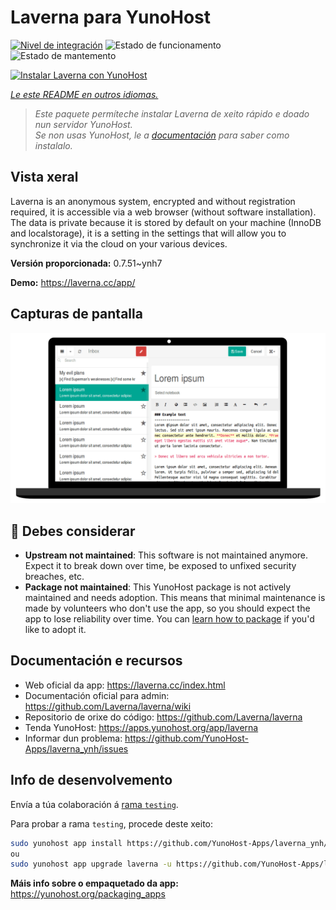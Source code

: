 <!--
NOTA: Este README foi creado automáticamente por <https://github.com/YunoHost/apps/tree/master/tools/readme_generator>
NON debe editarse manualmente.
-->

# Laverna para YunoHost

[![Nivel de integración](https://dash.yunohost.org/integration/laverna.svg)](https://dash.yunohost.org/appci/app/laverna) ![Estado de funcionamento](https://ci-apps.yunohost.org/ci/badges/laverna.status.svg) ![Estado de mantemento](https://ci-apps.yunohost.org/ci/badges/laverna.maintain.svg)

[![Instalar Laverna con YunoHost](https://install-app.yunohost.org/install-with-yunohost.svg)](https://install-app.yunohost.org/?app=laverna)

*[Le este README en outros idiomas.](./ALL_README.md)*

> *Este paquete permíteche instalar Laverna de xeito rápido e doado nun servidor YunoHost.*  
> *Se non usas YunoHost, le a [documentación](https://yunohost.org/install) para saber como instalalo.*

## Vista xeral

Laverna is an anonymous system, encrypted and without registration required, it is accessible via a web browser (without software installation).
The data is private because it is stored by default on your machine (InnoDB and localstorage), it is a setting in the settings that will allow you to synchronize it via the cloud on your various devices.


**Versión proporcionada:** 0.7.51~ynh7

**Demo:** <https://laverna.cc/app/>

## Capturas de pantalla

![Captura de pantalla de Laverna](./doc/screenshots/laverna.png)

## :red_circle: Debes considerar

- **Upstream not maintained**: This software is not maintained anymore. Expect it to break down over time, be exposed to unfixed security breaches, etc.
- **Package not maintained**: This YunoHost package is not actively maintained and needs adoption. This means that minimal maintenance is made by volunteers who don't use the app, so you should expect the app to lose reliability over time. You can [learn how to package](https://yunohost.org/packaging_apps_intro) if you'd like to adopt it.

## Documentación e recursos

- Web oficial da app: <https://laverna.cc/index.html>
- Documentación oficial para admin: <https://github.com/Laverna/laverna/wiki>
- Repositorio de orixe do código: <https://github.com/Laverna/laverna>
- Tenda YunoHost: <https://apps.yunohost.org/app/laverna>
- Informar dun problema: <https://github.com/YunoHost-Apps/laverna_ynh/issues>

## Info de desenvolvemento

Envía a túa colaboración á [rama `testing`](https://github.com/YunoHost-Apps/laverna_ynh/tree/testing).

Para probar a rama `testing`, procede deste xeito:

```bash
sudo yunohost app install https://github.com/YunoHost-Apps/laverna_ynh/tree/testing --debug
ou
sudo yunohost app upgrade laverna -u https://github.com/YunoHost-Apps/laverna_ynh/tree/testing --debug
```

**Máis info sobre o empaquetado da app:** <https://yunohost.org/packaging_apps>
